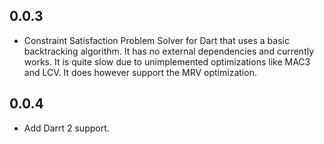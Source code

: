 ## 0.0.3

- Constraint Satisfaction Problem Solver for Dart that uses a basic backtracking algorithm. It has no external dependencies and currently works. It is quite slow due to unimplemented optimizations like MAC3 and LCV. It does however support the MRV optimization.

## 0.0.4

- Add Darrt 2 support.
